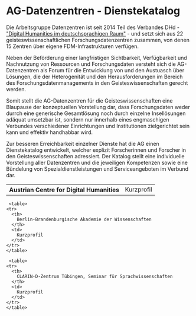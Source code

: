 # AG-Datenzentren - Dienstekatalog

<p>Die Arbeitsgruppe Datenzentren ist seit 2014 Teil des Verbandes DHd - <a href="http://www.dig-hum.de">"Digital Humanities im deutschsprachigen Raum"</a> - und setzt sich aus 22 geisteswissenschaftlichen Forschungsdatenzentren zusammen, von denen 15 Zentren über eigene FDM-Infrastrukturen verfügen.</p>
<p>Neben der Beförderung einer langfristigen Sichtbarkeit, Verfügbarkeit und Nachnutzung von Ressourcen und Forschungsdaten versteht sich die AG-Datenzentren als Forum für die Entwicklung von und den Austuasch über Lösungen, die der Heterogenität und den Herausforderungen im Bereich des Forschungsdatenmanagements in den Geisteswissenschaften gerecht werden.</p>
<p>Somit stellt die AG-Datenzentren für die Geisteswissenschaften eine Blaupause der konzeptuellen Vorstellung dar, dass Forschungsdaten weder durrch eine generische Gesamtlösung noch durch einzelne Insellösungen adäquat umsetzbar ist, sondern nur innerhalb eines engmaschigen Verbundes verschiedener Einrichtungen und Institutionen zielgerichtet sein kann und effektiv handhabbar wird.</p>

<p>Zur besseren Erreichbarkeit einzelner Dienste hat die AG einen Dienstekatalog entwickelt, welcher explizit Forscherinnen und Forscher in den Geisteswissenschaften adressiert. Der Katalog stellt eine individuelle Vorstellung aller Datenzentren und die jeweiligen Kompetenzen sowie eine Bündelung von Spezialdienstleistungen und Serviceangeboten im Verbund dar.</p>

<p>
  <table>
    <tr>
      <th>
        Austrian Centre for Digital Humanities 
      </th>
      <td>
        Kurzprofil
      </td>
    </tr>
    </table>
    
     <table>
    <tr>
      <th>
        Berlin-Brandenburgische Akademie der Wissenschaften  
      </th>
      <td>
        Kurzprofil
      </td>
    </tr>
    </table>
    
     <table>
    <tr>
      <th>
        CLARIN-D-Zentrum Tübingen, Seminar für Sprachwissenschaften 
      </th>
      <td>
        Kurzprofil
      </td>
    </tr>
    </table>
</p>

